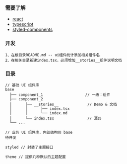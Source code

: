 ### 需要了解

* [react](https://reactjs.org/)
* [typescript](https://www.typescriptlang.org/)
* [styled-components](https://www.styled-components.com/)

### 开发

```
1、在根目录README.md -- ui组件统计添加相关组件名
2、在相关目录新建index.tsx，必须增加__stories__组件说明文档
```

### 目录

```
// 基础 UI 组件库
base
  ├── component_1                   // 一级：组件
  ├── component_2
  │      │── __stories__             // Demo & 文档
  │      │      ├── index.tsx
  │      │      └── index.md
  │      └── index.tsx               // 源码
  └── ...                          
```

```
// 业务 UI 组件库，内部结构同 base
待开发
```

```
styled // 封装了主题接口
```

```
theme // 提供几种默认的主题配置
```
